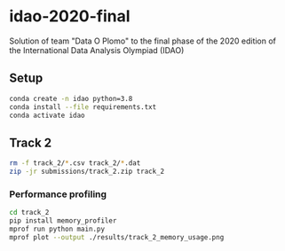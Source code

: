 # idao-2020-final

Solution of team "Data O Plomo" to the final phase of the 2020 edition of the International Data Analysis Olympiad (IDAO)

## Setup

```sh
conda create -n idao python=3.8
conda install --file requirements.txt
conda activate idao
```

## Track 2

```sh
rm -f track_2/*.csv track_2/*.dat
zip -jr submissions/track_2.zip track_2
```

### Performance profiling

```sh
cd track_2
pip install memory_profiler
mprof run python main.py
mprof plot --output ./results/track_2_memory_usage.png
```
